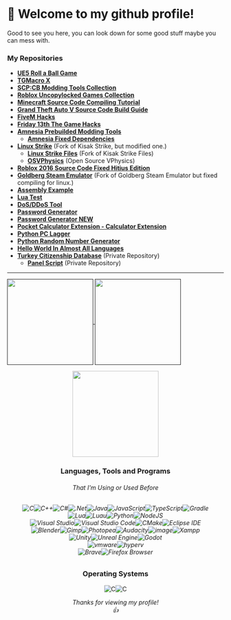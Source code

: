 # 👋 Welcome to my github profile!
Good to see you here, you can look down for some good stuff maybe you can mess with.

### My Repositories
  +  **[UE5 Roll a Ball Game](https://github.com/WH0LEWHALE/ue5-roll-a-ball-game)**
  + **[TGMacro X](https://github.com/WH0LEWHALE/TGMacro-X/)**
  + **[SCP:CB Modding Tools Collection](https://github.com/WH0LEWHALE/scp-mt-collection)**
  + **[Roblox Uncopylocked Games Collection](https://github.com/WH0LEWHALE/roblox-uncopylocked-games)**
  + **[Minecraft Source Code Compiling Tutorial](https://github.com/WH0LEWHALE/minecraft-sc-compiling-tutorial)**
  + **[Grand Theft Auto V Source Code Build Guide](https://github.com/WH0LEWHALE/gtav-sourcecode-build-guide)**
  + **[FiveM Hacks](https://github.com/WH0LEWHALE/fivem-hacks)**
  + **[Friday 13th The Game Hacks](https://github.com/WH0LEWHALE/friday-13th-game-hacks)**
  + **[Amnesia Prebuilded Modding Tools](https://github.com/WH0LEWHALE/amnesia-tdd-modding-tools)**
     + **[Amnesia Fixed Dependencies](https://github.com/WH0LEWHALE/amnesia-tdd-amfp-dependencies)**
  + **[Linux Strike](https://github.com/WH0LEWHALE/Linux-Strike)** (Fork of Kisak Strike, but modified one.)
     + **[Linux Strike Files](https://github.com/WH0LEWHALE/Linux-Strike-Files)**  (Fork of Kisak Strike Files)
     + **[OSVPhysics](https://github.com/WH0LEWHALE/OSVPhysics)** (Open Source VPhysics)
  + **[Roblox 2016 Source Code Fixed Hitius Edition](https://github.com/WH0LEWHALE/roblox-hitius-sourcecode)**
  + **[Goldberg Steam Emulator](https://github.com/WH0LEWHALE/goldberg-emulator)** (Fork of Goldberg Steam Emulator but fixed compiling for linux.)
  + **[Assembly Example](https://github.com/WH0LEWHALE/assembly-example)**
  + **[Lua Test](https://github.com/WH0LEWHALE/lua-test)**
  + **[DoS/DDoS Tool](https://github.com/WH0LEWHALE/ddos-tool)**
  + **[Password Generator](https://github.com/WH0LEWHALE/Password-Generator)**
  + **[Password Generator NEW](https://github.com/WH0LEWHALE/Password-Generator-NEW)**
  + **[Pocket Calculator Extension - Calculator Extension](https://github.com/WH0LEWHALE/calculator-extension)**
  + **[Python PC Lagger](https://github.com/WH0LEWHALE/python-pc-lagger)**
  + **[Python Random Number Generator](https://github.com/WH0LEWHALE/python-random-number)**
  + **[Hello World In Almost All Languages](https://github.com/WH0LEWHALE/hello-world)**
  + **[Turkey Citizenship Database]()** (Private Repository)
    + **[Panel Script]()** (Private Repository)
---

<a href="">
  <img height=200 align="center" src="https://github-readme-stats.vercel.app/api?username=WH0LEWHALE&theme=transparent&card_width=425" />
</a>
<a href="">
  <img height=200 align="center" src="https://github-readme-stats.vercel.app/api/top-langs?username=WH0LEWHALE&layout=compact&langs_count=8&card_width=385&theme=transparent" />
</a>
<p align="center">
  <img height=200 align="center" src="https://discord-readme-badge.vercel.app/api?id=1215331412849459266" />
</p>

<h3 align="center">Languages, Tools and Programs</h3>
<h6 align="center">That I'm Using or Used Before</h7><br><br>

<div align="center"> 
  
![C](https://img.shields.io/badge/c-808080.svg?style=for-the-badge&logo=c&logoColor=white)![C++](https://img.shields.io/badge/c++-%2300599C.svg?style=for-the-badge&logo=c%2B%2B&logoColor=white)![C#](https://img.shields.io/badge/c%23-%23239120.svg?style=for-the-badge&logo=csharp&logoColor=white)![.Net](https://img.shields.io/badge/.NET-5C2D91?style=for-the-badge&logo=.net&logoColor=white)![Java](https://img.shields.io/badge/java-%23ED8B00.svg?style=for-the-badge&logo=openjdk&logoColor=white)![JavaScript](https://img.shields.io/badge/JavaScript-323330?style=for-the-badge&logo=javascript&logoColor=F7DF1E)![TypeScript](https://img.shields.io/badge/TypeScript-007acc?style=for-the-badge&logo=typescript&logoColor=ffffff)![Gradle](https://img.shields.io/badge/Gradle-02303A.svg?style=for-the-badge&logo=Gradle&logoColor=white)<br>![Lua](https://img.shields.io/badge/lua-%232C2D72.svg?style=for-the-badge&logo=lua&logoColor=white)![Luau](https://img.shields.io/badge/luau-FFFFFF.svg?style=for-the-badge&logo=lua&logoColor=blue)![Python](https://img.shields.io/badge/python-3670A0?style=for-the-badge&logo=python&logoColor=ffdd54)![NodeJS](https://img.shields.io/badge/Node%20js-339933?style=for-the-badge&logo=nodedotjs&logoColor=white)<br>
![Visual Studio](https://img.shields.io/badge/Visual_Studio-5C2D91.svg?style=for-the-badge&logo=visualstudio&logoColor=white)![Visual Studio Code](https://img.shields.io/badge/Visual_Studio_Code-007ACC.svg?style=for-the-badge&logo=visualstudiocode&logoColor=white)![CMake](https://img.shields.io/badge/CMake-%23008FBA.svg?style=for-the-badge&logo=cmake&logoColor=white)![Eclipse IDE](https://img.shields.io/badge/Eclipse_IDE-2C2255.svg?style=for-the-badge&logo=eclipseide&logoColor=white)<br>
![Blender](https://img.shields.io/badge/blender-%23F5792A.svg?style=for-the-badge&logo=blender&logoColor=white)![Gimp](https://img.shields.io/badge/Gimp-657D8B?style=for-the-badge&logo=gimp&logoColor=FFFFFF)![Photopea](https://img.shields.io/badge/Photopea-18A497?style=for-the-badge&logo=photopea&logoColor=FFFFFF)![Audacity](https://img.shields.io/badge/Audacity-0000CC?style=for-the-badge&logo=audacity&logoColor=white)![image](https://img.shields.io/badge/7Zip-000000?style=for-the-badge&logo=7zip&logoColor=white)![Xampp](https://img.shields.io/badge/Xampp-F37623?style=for-the-badge&logo=xampp&logoColor=white)<br>
![Unity](https://img.shields.io/badge/Unity-100000?style=for-the-badge&logo=unity&logoColor=white)![Unreal Engine](https://img.shields.io/badge/-Unreal%20Engine-313131?style=for-the-badge&logo=unreal-engine&logoColor=white)![Godot](https://img.shields.io/badge/Godot-478CBF?style=for-the-badge&logo=GodotEngine&logoColor=white)<br>
![vmware](https://img.shields.io/badge/VMWare-607078?style=for-the-badge&logo=vmware&logoColor=white)![hyperv](https://img.shields.io/badge/Hyper—V-2786f2?style=for-the-badge&logo=databricks&logoColor=white)<br>
![Brave](https://img.shields.io/badge/Brave_Browser-FB542B.svg?style=for-the-badge&logo=brave&logoColor=white)![Firefox Browser](https://img.shields.io/badge/Firefox_Browser-FF7139.svg?style=for-the-badge&logo=firefoxbrowser&logoColor=white)

</div>

<h3 align="center">Operating Systems</h3>
<div align="center"> 
  
![C](https://img.shields.io/badge/Windows_11/10-0078d4?style=for-the-badge&logo=windows-11&logoColor=white)![C](https://img.shields.io/badge/Linux_Mint-87CF3E?style=for-the-badge&logo=linux-mint&logoColor=white) 

</div>

*<div align="center">Thanks for viewing my profile! <br>👍</div>*
